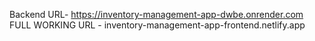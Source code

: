 Backend URL- https://inventory-management-app-dwbe.onrender.com
FULL WORKING URL - inventory-management-app-frontend.netlify.app
